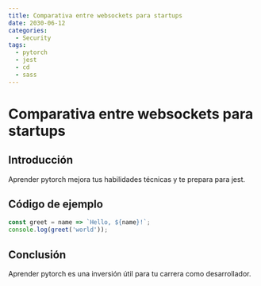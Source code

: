 ```yaml
---
title: Comparativa entre websockets para startups
date: 2030-06-12
categories:
  - Security
tags:
  - pytorch
  - jest
  - cd
  - sass
---
```


# Comparativa entre websockets para startups

## Introducción

Aprender pytorch mejora tus habilidades técnicas y te prepara para jest.

## Código de ejemplo

```javascript
const greet = name => `Hello, ${name}!`;
console.log(greet('world'));
```

## Conclusión

Aprender pytorch es una inversión útil para tu carrera como desarrollador.